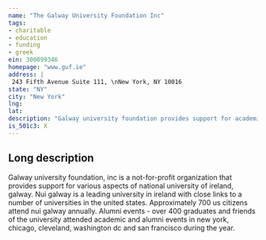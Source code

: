 ```yaml
---
name: "The Galway University Foundation Inc"
tags:
- charitable
- education
- funding
- greek
ein: 300099346
homepage: "www.guf.ie"
address: |
 243 Fifth Avenue Suite 111, \nNew York, NY 10016
state: "NY"
city: "New York"
lng: 
lat: 
description: "Galway university foundation provides support for academic and alumni events for national university of ireland, galway (www. Nuigalway. Ie) and also promotes awareness of the university. The foundation is also engaged in generating financial support for the university's programs and activities. "
is_501c3: X
---
```


## Long description

Galway university foundation, inc is a not-for-profit organization that provides support for various aspects of national university of ireland, galway. Nui galway is a leading university in ireland with close links to a number of universities in the united states. Approximately 700 us citizens attend nui galway annually. Alumni events - over 400 graduates and friends of the university attended academic and alumni events in new york, chicago, cleveland, washington dc and san francisco during the year. 

